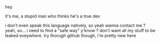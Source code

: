 hey

it's me,
a stupid man who thinks he's a true dev

i don't even speak this language natively, so yeah
wanna contact me ? yeah, so... i need to find a "safe way" y'know ?
don't want all my stuff to be leaked eveywhere.
try thorugh github though, i'm pretty new here
